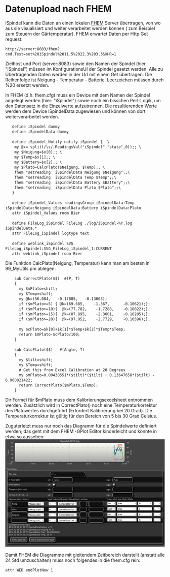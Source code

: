 # Datenupload nach FHEM


iSpindel kann die Daten an einen lokalen [FHEM](http://fhem.de/fhem.html) Server übertragen, von wo aus sie visualisiert und weiter verarbeitet werden können ( zum Beispiel zum Steuern der Gärtemperatur).
FHEM erwartet Daten per Http Get request:

    http://server:8083/fhem?cmd.Test=set%20iSpindel%2011.5%2022.3%203.3&XHR=1

Zielhost und Port (server:8083) sowie den Namen der Spindel (hier "iSpindel") müssen im KonfigurationsUI der Spindel gesetzt werden. Alle zu Übertragenden Daten werden in der Url mit einem Get übertragen.  Die Reihenfolge ist Neigung - Temperatur - Batterie. Leerzeichen müssen durch %20 ersetzt werden.

In FHEM  (d.h. fhem.cfg) muss ein Device mit dem Namen der Spindel angelegt werden (hier: "iSpindel") sowie noch ein bisschen Perl-Logik, um den Datensatz in die Einzelwerte aufzutrennen. Die resultierenden Werte werden dem Device iSpindelData zugewiesen und können von dort weiterverarbeitet werden.


 ```
    define iSpindel dummy
    define iSpindelData dummy
    
    define iSpindel_Notify notify iSpindel {  \
     my @x= split(/\s/,ReadingsVal("iSpindel","state",0));; \
     my $Neigung=$x[0];; \
     my $Temp=$x[1];; \
     my $Battery=$x[2];; \
     my $Plato=CalcPlato($Neigung, $Temp);; \
     fhem "setreading  iSpindelData Neigung $Neigung";;\
     fhem "setreading  iSpindelData Temp $Temp";;\
     fhem "setreading  iSpindelData Battery $Battery";;\
     fhem "setreading  iSpindelData Plato $Plato";;\
    }
    
    define iSpindel_Values readingsGroup iSpindelData:Temp iSpindelData:Neigung iSpindelData:Battery iSpindelData:Plato
    attr iSpindel_Values room Bier
    
    define FileLog_iSpindel FileLog ./log/iSpindel-%Y.log iSpindelData.*
    attr FileLog_iSpindel logtype text
    
    define weblink_iSpindel SVG FileLog_iSpindel:SVG_FileLog_iSpindel_1:CURRENT
    attr weblink_iSpindel room Bier
```

Die Funktion CalcPlato(Neigung, Temperatur) kann man am besten in 99_MyUtils.pm ablegen:

```
    sub CorrectPlato($$)  #(P, T)
    {
      my $mPlato=shift;
      my $Temp=shift;
      my @k=(56.084,   -0.17885,   -0.13063);
      if ($mPlato>=5) { @k=(69.685,    -1.367,      -0.10621);};
      if ($mPlato>=10){  @k=(77.782,    -1.7288,    -0.10822);};
      if ($mPlato>=15){  @k=(87.895,    -2.3601,    -0.10285);};
      if ($mPlato>=20){  @k=(97.052,    -2.7729,    -0.10596);};
    
      my $cPlato=$k[0]+$k[1]*$Temp+$k[2]*$Temp*$Temp;
      return $mPlato-$cPlato/100;
    }
    
    sub CalcPlato($$)   #(Angle, T)
    {
      my $tilt=shift;
      my $Temp=shift;
      # Get this from Excel Calibration at 20 Degrees 
      my $mPlato=0.00438551*($tilt)*($tilt) + 0.13647658*($tilt) - 6.968821422;
      return CorrectPlato($mPlato,$Temp);
    }
```

Dir Formel für  $mPlato muss dem Kalibrierungsexcelsheet entnommen werden. Zusätzlich wird in CorrectPlato() noch eine Temperaturkorrektur des Platowertes durchgeführt  (Erfordert Kalibrierung bei 20 Grad). Die Temperaturkorrektur ist gültig für den Bereich von 5 bis 30 Grad Celsius.

Zuguterletzt muss nur noch das Diagramm für die Spindelwerte definiert werden; das geht mit dem FHEM -GPlot Editor kinderleicht und könnte in etwa so aussehen:
![Definition iSpindel Diagramm](../pics/FHEM-iSpindel-gplot.png)

Damit FHEM die Diagramme mit gleitendem Zeitbereich darstellt (anstatt alle 24 Std umzuschalten) muss noch folgendes in die fhem.cfg rein:

    attr WEB endPlotNow 1


